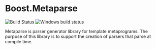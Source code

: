 # Boost.Metaparse

[![Build Status](https://secure.travis-ci.org/boostorg/metaparse.svg?branch=master "Build Status")](http://travis-ci.org/boostorg/metaparse)
[![Windows build status](https://ci.appveyor.com/api/projects/status/u7ysxkssmrgr7vau/branch/master?svg=true)](https://ci.appveyor.com/project/sabel83/metaparse-04v04/branch/master)

Metaparse is parser generator library for template metaprograms. The purpose of
this library is to support the creation of parsers that parse at compile time.

